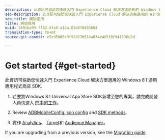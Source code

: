```yaml
---
description: 此資訊可協助您快速入門 Experience Cloud 解決方案適用的 Windows 8.1 通用應用程式商店 SDK.
seo-description: 此資訊可協助您快速入門 Experience Cloud 解決方案適用的 Windows 8.1 通用應用程式商店 SDK.
seo-title: 開始使用
title: 開始使用
uuid: 769cba99-ff82-4fa0-a14a-83b5f0495b04
translation-type: tm+mt
source-git-commit: e5ed5005c3f98d27b514a634e485f0f941138b2d

---
```



# Get started {#get-started}

此資訊可協助您快速入門 Experience Cloud 解決方案適用的 Windows 8.1 通用應用程式商店 SDK.

1. 若要將Windows 8.1 Universal App Store SDK新增至您的專案，請完成開發人員快速入 [門中的工作](/help/windows-appstore/c-getting-started/dev-qs.md)。

1. Review [ADBMobileConfig.json config](/help/windows-appstore/c-configuration/c.json.md) and [SDK methods](/help/windows-appstore/c-configuration/methods.md).

1. 實作 [Analytics](/help/windows-appstore/analytics/analytics.md)、 [Target](/help/windows-appstore/target/target-methods.md)和 [Audience Manager](/help/windows-appstore/audiencemgmt/audience-manager-methods.md)。

If you are upgrading from a previous version, see the [Migration guide](/help/windows-appstore/migration-v3.md).
